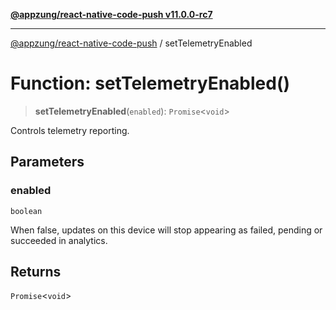 [**@appzung/react-native-code-push v11.0.0-rc7**](../README.md)

---

[@appzung/react-native-code-push](../README.md) / setTelemetryEnabled

# Function: setTelemetryEnabled()

> **setTelemetryEnabled**(`enabled`): `Promise`\<`void`\>

Controls telemetry reporting.

## Parameters

### enabled

`boolean`

When false, updates on this device will stop appearing as failed, pending or succeeded in analytics.

## Returns

`Promise`\<`void`\>
